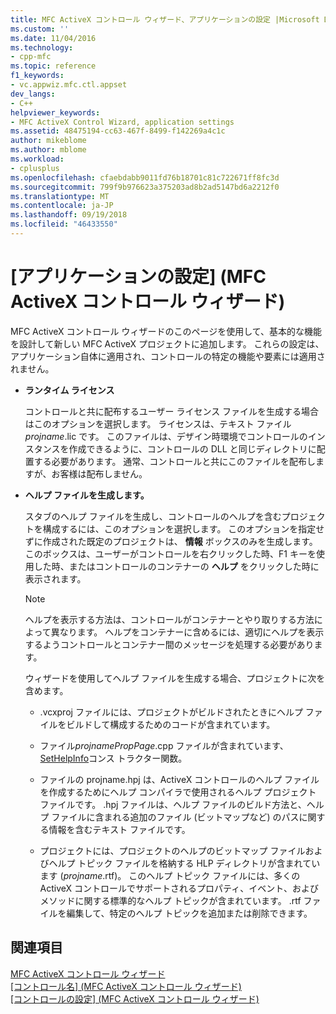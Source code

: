 ```yaml
---
title: MFC ActiveX コントロール ウィザード、アプリケーションの設定 |Microsoft Docs
ms.custom: ''
ms.date: 11/04/2016
ms.technology:
- cpp-mfc
ms.topic: reference
f1_keywords:
- vc.appwiz.mfc.ctl.appset
dev_langs:
- C++
helpviewer_keywords:
- MFC ActiveX Control Wizard, application settings
ms.assetid: 48475194-cc63-467f-8499-f142269a4c1c
author: mikeblome
ms.author: mblome
ms.workload:
- cplusplus
ms.openlocfilehash: cfaebdabb9011fd76b18701c81c722671ff8fc3d
ms.sourcegitcommit: 799f9b976623a375203ad8b2ad5147bd6a2212f0
ms.translationtype: MT
ms.contentlocale: ja-JP
ms.lasthandoff: 09/19/2018
ms.locfileid: "46433550"
---
```

# <a name="application-settings-mfc-activex-control-wizard"></a>[アプリケーションの設定] \(MFC ActiveX コントロール ウィザード)

MFC ActiveX コントロール ウィザードのこのページを使用して、基本的な機能を設計して新しい MFC ActiveX プロジェクトに追加します。 これらの設定は、アプリケーション自体に適用され、コントロールの特定の機能や要素には適用されません。

- **ランタイム ライセンス**

   コントロールと共に配布するユーザー ライセンス ファイルを生成する場合はこのオプションを選択します。 ライセンスは、テキスト ファイル *projname*.lic です。 このファイルは、デザイン時環境でコントロールのインスタンスを作成できるように、コントロールの DLL と同じディレクトリに配置する必要があります。 通常、コントロールと共にこのファイルを配布しますが、お客様は配布しません。

- **ヘルプ ファイルを生成します。**

   スタブのヘルプ ファイルを生成し、コントロールのヘルプを含むプロジェクトを構成するには、このオプションを選択します。 このオプションを指定せずに作成された既定のプロジェクトは、 **情報** ボックスのみを生成します。このボックスは、ユーザーがコントロールを右クリックした時、F1 キーを使用した時、またはコントロールのコンテナーの **ヘルプ** をクリックした時に表示されます。

   > [!NOTE]
   > ヘルプを表示する方法は、コントロールがコンテナーとやり取りする方法によって異なります。 ヘルプをコンテナーに含めるには、適切にヘルプを表示するようコントロールとコンテナー間のメッセージを処理する必要があります。

   ウィザードを使用してヘルプ ファイルを生成する場合、プロジェクトに次を含めます。

   - .vcxproj ファイルには、プロジェクトがビルドされたときにヘルプ ファイルをビルドして構成するためのコードが含まれています。

   - ファイル*projnamePropPage*.cpp ファイルが含まれています、 [SetHelpInfo](../../mfc/reference/colepropertypage-class.md#sethelpinfo)コンス トラクター関数。

   - ファイルの projname.hpj は、ActiveX コントロールのヘルプ ファイルを作成するためにヘルプ コンパイラで使用されるヘルプ プロジェクト ファイルです。 .hpj ファイルは、ヘルプ ファイルのビルド方法と、ヘルプ ファイルに含まれる追加のファイル (ビットマップなど) のパスに関する情報を含むテキスト ファイルです。

   - プロジェクトには、プロジェクトのヘルプのビットマップ ファイルおよびヘルプ トピック ファイルを格納する HLP ディレクトリが含まれています (*projname*.rtf)。 このヘルプ トピック ファイルには、多くの ActiveX コントロールでサポートされるプロパティ、イベント、およびメソッドに関する標準的なヘルプ トピックが含まれています。 .rtf ファイルを編集して、特定のヘルプ トピックを追加または削除できます。

## <a name="see-also"></a>関連項目

[MFC ActiveX コントロール ウィザード](../../mfc/reference/mfc-activex-control-wizard.md)<br/>
[[コントロール名] (MFC ActiveX コントロール ウィザード)](../../mfc/reference/control-names-mfc-activex-control-wizard.md)<br/>
[[コントロールの設定] (MFC ActiveX コントロール ウィザード)](../../mfc/reference/control-settings-mfc-activex-control-wizard.md)

